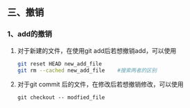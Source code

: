 ## 三、撤销

### 1、add的撤销

1. 对于新建的文件，在使用git add后若想撤销add，可以使用

   ```bash
   git reset HEAD new_add_file
   git rm --cached new_add_file    #搜索两者的区别
   ```

   

2. 对于git commit 后的文件，在修改后若想撤销修改，可以使用

   ```
   git checkout -- modfied_file
   ```

   